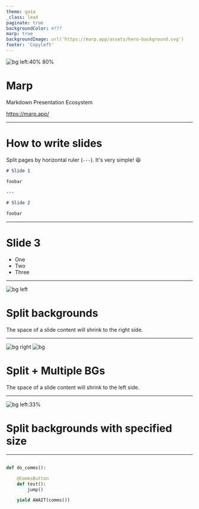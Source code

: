 ```yaml
---
theme: gaia
_class: lead
paginate: true
backgroundColor: #fff
marp: true
backgroundImage: url('https://marp.app/assets/hero-background.svg')
footer: 'Copyleft'
---
```


![bg left:40% 80%](https://marp.app/assets/marp.svg)

# **Marp**

Markdown Presentation Ecosystem

https://marp.app/

---

# How to write slides

Split pages by horizontal ruler (`---`). It's very simple! :satisfied:

```markdown
# Slide 1

foobar

---

# Slide 2

foobar
```

---

# Slide 3

- One
- Two
- Three

---
![bg left](https://picsum.photos/720?image=29)

# Split backgrounds

The space of a slide content will shrink to the right side.

---

![bg right](https://picsum.photos/720?image=3)
![bg](https://picsum.photos/720?image=20)

# Split + Multiple BGs

The space of a slide content will shrink to the left side.

---

![bg left:33%](https://picsum.photos/720?image=27)

# Split backgrounds with specified size

---

``` python

def do_comms():

    @CommsButton
    def test():
        jump()

    yield AWAIT(comms())
   



```